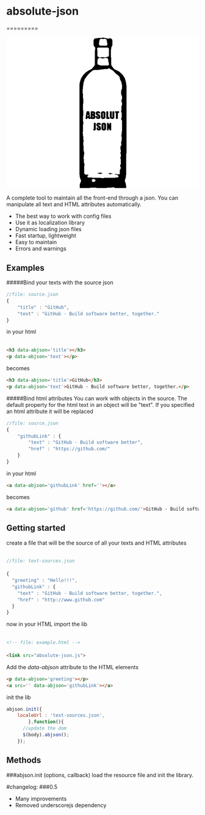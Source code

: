 # absolute-json
=========

![logo](logo.gif)

A complete tool to maintain all the front-end through a json. You can manipulate all text and HTML attributes automatically.

* The best way to work with config files
* Use it as localization library
* Dynamic loading json files
* Fast startup, lightweight
* Easy to maintain
* Errors and warnings

## Examples

#####Bind your texts with the source json
```javascript
//file: source.json
{
	"title" : "GitHub",
	"text" : "GitHub · Build software better, together."
}
```
in your html
```html

<h3 data-abjson='title'></h3>
<p data-abjson='text'></p>
```
becomes
```html
<h3 data-abjson='title'>GitHub</h3>
<p data-abjson='text'>GitHub · Build software better, together.</p>
```


#####Bind html attributes
You can work with objects in the source. The default property for the html text in an object will be "text". If you specified an html attribute it will be replaced
```javascript
//file: source.json
{
	"githubLink" : {
		"text" : "GitHub · Build software better",
		"href" : "https://github.com/"
	}
}
```
in your html
```html
<a data-abjson='githubLink' href=''></a>
```
becomes
```html
<a data-abjson='github' href='https://github.com/'>GitHub · Build software better</a>
```

## Getting started
create a file that will be the source of all your texts and HTML attributes

```javascript

//file: text-sources.json

{
  "greeting" : "Hello!!!",
  "githubLink" : {
    "text" : "GitHub · Build software better, together.",
    "href" : "http://www.github.com"
  }
}
```

now in your HTML import the lib


```html

<!-- file: example.html -->

<link src="absolute-json.js">

```

Add the *data-abjson* attribute to the HTML elements

```html
<p data-abjson='greeting'></p>
<a src='' data-abjson='githubLink'></a>
```

init the lib

```javascript
abjson.init({
  	localeUrl : 'text-sources.json',
		},function(){
      //update the dom
      $(body).abjson();
    });
```
## Methods
###abjson.init (options, callback)
load the resource file and init the library. 



#changelog:
###0.5
- Many improvements
- Removed underscorejs dependency
